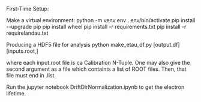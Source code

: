First-Time Setup:

Make a virtual environment:
python -m venv env
. env/bin/activate
pip install --upgrade pip
pip install wheel
pip install -r requirements.txt
pip install -r requirelandau.txt

Producing a HDF5 file for analysis
python make_etau_df.py [output.df] [inputs.root,]

where each input.root file is ca Calibration N-Tuple.
One may also give the second argument as a file which containts a list
of ROOT files. Then, that file must end in .list.

Run the jupyter notebook DriftDirNormalization.ipynb to get the electron lifetime.
